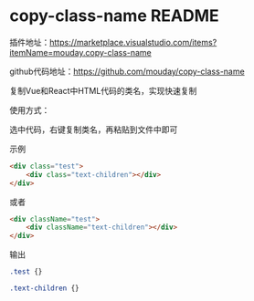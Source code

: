 # copy-class-name README

插件地址：https://marketplace.visualstudio.com/items?itemName=mouday.copy-class-name

github代码地址：https://github.com/mouday/copy-class-name

复制Vue和React中HTML代码的类名，实现快速复制

使用方式：

选中代码，右键复制类名，再粘贴到文件中即可

示例

```html
<div class="test">
    <div class="text-children"></div>
</div>
```

或者

```html
<div className="test">
    <div className="text-children"></div>
</div>
```

输出

```css
.test {}

.text-children {}
```